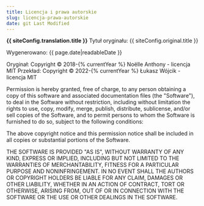 ```yaml
---
title: Licencja i prawa autorskie
slug: licencja-prawa-autorskie
date: git Last Modified
---
```


**{{ siteConfig.translation.title }}**
Tytuł oryginału: {{ siteConfig.original.title }}

Wygenerowano: {{ page.date|readableDate }}

Oryginał: Copyright © 2018-{% currentYear %} Noëlle Anthony - licencja MIT
Przekład: Copyright © 2022-{% currentYear %} Łukasz Wójcik - licencja MIT

Permission is hereby granted, free of charge, to any person obtaining a copy of this software and associated documentation files (the "Software"), to deal in the Software without restriction, including without limitation the rights to use, copy, modify, merge, publish, distribute, sublicense, and/or sell copies of the Software, and to permit persons to whom the Software is furnished to do so, subject to the following conditions:

The above copyright notice and this permission notice shall be included in all copies or substantial portions of the Software.

THE SOFTWARE IS PROVIDED "AS IS", WITHOUT WARRANTY OF ANY KIND, EXPRESS OR IMPLIED, INCLUDING BUT NOT LIMITED TO THE WARRANTIES OF MERCHANTABILITY, FITNESS FOR A PARTICULAR PURPOSE AND NONINFRINGEMENT. IN NO EVENT SHALL THE AUTHORS OR COPYRIGHT HOLDERS BE LIABLE FOR ANY CLAIM, DAMAGES OR OTHER LIABILITY, WHETHER IN AN ACTION OF CONTRACT, TORT OR OTHERWISE, ARISING FROM, OUT OF OR IN CONNECTION WITH THE SOFTWARE OR THE USE OR OTHER DEALINGS IN THE SOFTWARE.
